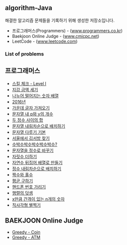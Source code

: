 ## algorithm-Java
해결한 알고리즘 문제들을 기록하기 위해 생성한 저장소입니다.

 * 프로그래머스(Programmers) - (www.programmers.co.kr)
 * Baekjoon Online Judge - (www.cmicpc.net)
 * LeetCode - (www.leetcode.com)

### List of problems
## 프로그래머스
* [스킬 체크 - Level I](https://github.com/Frankle97/algorithm-Java/tree/master/algorithm-Java/src/main/java/programmers_check_level)
* [지갑 금액 세기](https://github.com/Frankle97/algorithm-java/tree/master/algorithm-Java/src/main/java/withdraw_my_wallet)
* [나누어 떨어지는 숫자 배열](https://github.com/Frankle97/algorithm-Java/tree/master/algorithm-Java/src/main/java/division_of_array)
* [2016년](https://github.com/Frankle97/algorithm-Java/tree/master/algorithm-Java/src/main/java/find_day_of_week)
* [가운데 글자 가져오기](https://github.com/Frankle97/algorithm-Java/blob/master/algorithm-Java/src/main/java/find_middle_word)
* [문자열 내 p와 y의 개수](https://github.com/Frankle97/algorithm-Java/tree/master/algorithm-Java/src/main/java/count_char_of_string)
* [두 정수 사이의 합](https://github.com/Frankle97/algorithm-java/tree/master/algorithm-Java/src/main/java/sum_between_of_two_integer)
* [문자열 내림차순으로 배치하기](https://github.com/Frankle97/algorithm-java/tree/master/algorithm-Java/src/main/java/string_sort_desc)
* [문자열 다루기 기본](https://github.com/Frankle97/algorithm-java/tree/master/algorithm-Java/src/main/java/basic_of_string)
* [서울에서 김서방 찾기](https://github.com/Frankle97/algorithm-java/tree/master/algorithm-Java/src/main/java/find_string_index)
* [수박수박수박수박수박수?](https://github.com/Frankle97/algorithm-java/tree/master/algorithm-Java/src/main/java/repeat_n_string)
* [문자열을 정수로 바꾸기](https://github.com/Frankle97/algorithm-java/tree/master/algorithm-Java/src/main/java/convert_string_to_number)
* [자릿수 더하기](https://github.com/Frankle97/algorithm-java/tree/master/algorithm-Java/src/main/java/digits_plus)
* [자연수 뒤집어 배열로 만들기](https://github.com/Frankle97/algorithm-java/tree/master/algorithm-Java/src/main/java/number_reverse_array)
* [정수 내림차순으로 배치하기](https://github.com/Frankle97/algorithm-java/tree/master/algorithm-Java/src/main/java/sort_number_desc)
* [짝수와 홀수](https://github.com/Frankle97/algorithm-java/tree/master/algorithm-Java/src/main/java/even_or_odd)
* [평균 구하기](https://github.com/Frankle97/algorithm-java/tree/master/algorithm-Java/src/main/java/calculate_avg)
* [핸드폰 번호 가리기](https://github.com/Frankle97/algorithm-java/tree/master/algorithm-Java/src/main/java/hide_phonenumber)
* [행렬의 덧셈](https://github.com/Frankle97/algorithm-java/tree/master/algorithm-Java/src/main/java/sum_of_matrix)
* [x만큼 간격이 있는 n개의 숫자](https://github.com/Frankle97/algorithm-java/tree/master/algorithm-Java/src/main/java/count_interval_number)
* [직사각형 별찍기](https://github.com/Frankle97/algorithm-java/tree/master/algorithm-Java/src/main/java/draw_rectangular_star)

## BAEKJOON Online Judge
* [Greedy - Coin](https://github.com/Frankle97/algorithm-java/tree/master/algorithm-Java/src/main/java/greedy_coin)
* [Greedy - ATM](https://github.com/Frankle97/algorithm-java/tree/master/algorithm-Java/src/main/java/greedy_atm)
